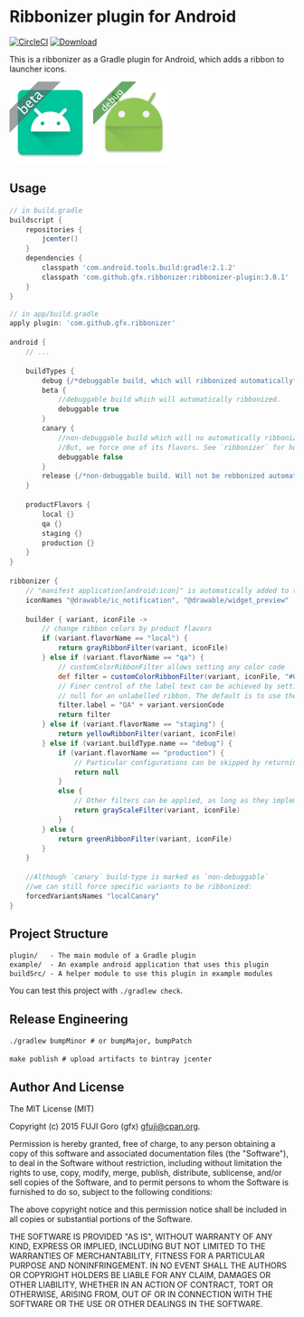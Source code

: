 # Ribbonizer plugin for Android

[![CircleCI](https://circleci.com/gh/shogo82148/gradle-android-ribbonizer-plugin.svg?style=svg)](https://circleci.com/gh/shogo82148/gradle-android-ribbonizer-plugin) [![Download](https://api.bintray.com/packages/shogo82148/maven/ribbonizer-plugin/images/download.svg)](https://bintray.com/shogo82148/maven/ribbonizer-plugin/_latestVersion)

This is a ribbonizer as a Gradle plugin for Android, which adds a ribbon to launcher icons.

![](ic-beta.png) ![](ic-debug.png)

## Usage

```groovy
// in build.gradle
buildscript {
    repositories {
        jcenter()
    }
    dependencies {
        classpath 'com.android.tools.build:gradle:2.1.2'
        classpath 'com.github.gfx.ribbonizer:ribbonizer-plugin:3.0.1'
    }
}
```

```groovy
// in app/build.gradle
apply plugin: 'com.github.gfx.ribbonizer'

android {
    // ...

    buildTypes {
        debug {/*debuggable build, which will ribbonized automatically*/}
        beta {
            //debuggable build which will automatically ribbonized.
            debuggable true
        }
        canary {
            //non-debuggable build which will no automatically ribbonized.
            //But, we force one of its flavors. See `ribbonizer` for how-to
            debuggable false
        }
        release {/*non-debuggable build. Will not be rebbonized automatically*/}
    }

    productFlavors {
        local {}
        qa {}
        staging {}
        production {}
    }
}

ribbonizer {
    // "manifest application[android:icon]" is automatically added to the list
    iconNames "@drawable/ic_notification", "@drawable/widget_preview"

    builder { variant, iconFile ->
        // change ribbon colors by product flavors
        if (variant.flavorName == "local") {
            return grayRibbonFilter(variant, iconFile)
        } else if (variant.flavorName == "qa") {
            // customColorRibbonFilter allows setting any color code
            def filter = customColorRibbonFilter(variant, iconFile, "#00C89C")
            // Finer control of the label text can be achieved by setting it manually, or set to
            // null for an unlabelled ribbon. The default is to use the flavor name.
            filter.label = "QA" + variant.versionCode
            return filter
        } else if (variant.flavorName == "staging") {
            return yellowRibbonFilter(variant, iconFile)
        } else if (variant.buildType.name == "debug") {
            if (variant.flavorName == "production") {
                // Particular configurations can be skipped by returning no filters
                return null
            }
            else {
                // Other filters can be applied, as long as they implement Consumer<BufferedImage>
                return grayScaleFilter(variant, iconFile)
            }
        } else {
            return greenRibbonFilter(variant, iconFile)
        }
    }

    //Although `canary` build-type is marked as `non-debuggable`
    //we can still force specific variants to be ribbonized:
    forcedVariantsNames "localCanary"
}

```


## Project Structure

```
plugin/   - The main module of a Gradle plugin
example/  - An example android application that uses this plugin
buildSrc/ - A helper module to use this plugin in example modules
```

You can test this project with `./gradlew check`.

## Release Engineering

```console
./gradlew bumpMinor # or bumpMajor, bumpPatch

make publish # upload artifacts to bintray jcenter
```

## Author And License

The MIT License (MIT)

Copyright (c) 2015 FUJI Goro (gfx) <gfuji@cpan.org>.

Permission is hereby granted, free of charge, to any person obtaining a copy
of this software and associated documentation files (the "Software"), to deal
in the Software without restriction, including without limitation the rights
to use, copy, modify, merge, publish, distribute, sublicense, and/or sell
copies of the Software, and to permit persons to whom the Software is
furnished to do so, subject to the following conditions:

The above copyright notice and this permission notice shall be included in
all copies or substantial portions of the Software.

THE SOFTWARE IS PROVIDED "AS IS", WITHOUT WARRANTY OF ANY KIND, EXPRESS OR
IMPLIED, INCLUDING BUT NOT LIMITED TO THE WARRANTIES OF MERCHANTABILITY,
FITNESS FOR A PARTICULAR PURPOSE AND NONINFRINGEMENT. IN NO EVENT SHALL THE
AUTHORS OR COPYRIGHT HOLDERS BE LIABLE FOR ANY CLAIM, DAMAGES OR OTHER
LIABILITY, WHETHER IN AN ACTION OF CONTRACT, TORT OR OTHERWISE, ARISING FROM,
OUT OF OR IN CONNECTION WITH THE SOFTWARE OR THE USE OR OTHER DEALINGS IN
THE SOFTWARE.
